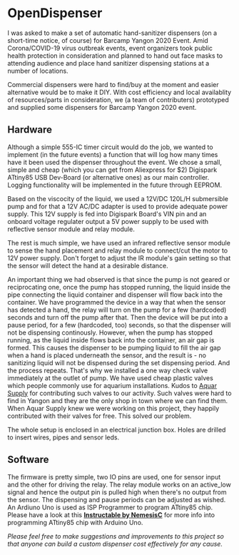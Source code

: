 # OpenDispenser

I was asked to make a set of automatic hand-sanitizer dispensers (on a short-time notice, of course) for Barcamp Yangon 2020 Event. Amid Corona/COVID-19 virus outbreak events, event organizers took public health protection in consideration and planned to hand out face masks to attending audience and place hand sanitizer dispensing stations at a number of locations.

Commercial dispensers were hard to find/buy at the moment and easier alternative would be to make it DIY. With cost efficiency and local availablity of resources/parts in consideration, we (a team of contributers) prototyped and supplied some dispensers for Barcamp Yangon 2020 event.

## Hardware

Although a simple 555-IC timer circuit would do the job, we wanted to implement (in the future events) a function that will log how many times have it been used the dispenser throughout the event. We chose a small, simple and cheap (which you can get from Aliexpress for $2) Digispark ATtiny85 USB Dev-Board (or alternative ones) as our main controller. Logging functionality will be implemented in the future through EEPROM.

Based on the viscocity of the liquid, we used a 12V/DC 120L/H submersible pump and for that a 12V AC/DC adapter is used to provide adequate power supply. This 12V supply is fed into Digispark Board's VIN pin and an onboard voltage regulater output a 5V power supply to be used with reflective sensor module and relay module.

The rest is much simple, we have used an infrared reflective sensor module to sense the hand placement and relay module to connect/cut the motor to 12V power supply. Don't forget to adjust the IR module's gain setting so that the sensor will detect the hand at a desirable distance.

An important thing we had observed is that since the pump is not geared or reciprocating one, once the pump has stopped running, the liquid inside the pipe connecting the liquid container and dispenser will flow back into the container. We have programmed the device in a way that when the sensor has detected a hand, the relay will turn on the pump for a few (hardcoded) seconds and turn off the pump after that. Then the device will be put into a pause period, for a few (hardcoded, too) seconds, so that the dispenser will not be dispensing continously. However, when the pump has stopped running, as the liquid inside flows back into the container, an air gap is formed. This causes the dispenser to be pumping liquid to fill the air gap when a hand is placed underneath the sensor, and the result is - no sanitizing liquid will not be dispensed during the set dispensing period. And the process repeats. That's why we installed a one way check valve immediately at the outlet of pump. We have used cheap plastic valves which people commonly use for aquarium installations. Kudos to [Aquar Supply](https://www.facebook.com/AquarSupply/) for contributing such valves to our activity. Such valves were hard to find in Yangon and they are the only shop in town where we can find them. When Aquar Supply knew we were working on this project, they happily contributed with their valves for free. This solved our problem.

The whole setup is enclosed in an electrical junction box. Holes are drilled to insert wires, pipes and sensor leds.

## Software

The firmware is pretty simple, two IO pins are used, one for sensor input and the other for driving the relay. The relay module works on an active_low signal and hence the output pin is pulled high when there's no output from the sensor. The dispensing and pause periods can be adjusted as wished. An Ardiuno Uno is used as ISP Programmer to program ATtiny85 chip. Please have a look at this [**Instructable by NemesisC**](https://www.instructables.com/id/How-to-Program-an-Attiny85-From-an-Arduino-Uno/) for more info into programming ATtiny85 chip with Arduino Uno.

*Please feel free to make suggestions and improvements to this project so that anyone can build a custom dispenser cost effectively for any cause.*
